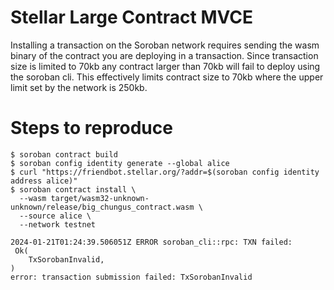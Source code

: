 # Stellar Large Contract MVCE

Installing a transaction on the Soroban network requires sending the wasm binary of the contract you are deploying in a transaction. Since transaction size is limited to 70kb any contract larger than 70kb will fail to deploy using the soroban cli. This effectively limits contract size to 70kb where the upper limit set by the network is 250kb.

# Steps to reproduce

````
$ soroban contract build
$ soroban config identity generate --global alice
$ curl "https://friendbot.stellar.org/?addr=$(soroban config identity address alice)"
$ soroban contract install \
  --wasm target/wasm32-unknown-unknown/release/big_chungus_contract.wasm \
  --source alice \
  --network testnet

2024-01-21T01:24:39.506051Z ERROR soroban_cli::rpc: TXN failed:
 Ok(
    TxSorobanInvalid,
)
error: transaction submission failed: TxSorobanInvalid
````